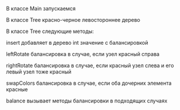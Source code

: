 
В классе Main запускаемся  

В классе Tree красно-черное левостороннее дерево  

В классе Tree следующие методы:

insert добавляет в дерево int значение с балансировкой

leftRotate балансировка в случае, если узел красный справа

rightRotate балансировка в случае, если красный узел слева и его левый узел тоже красный  

swapColors балансировка в случае, если оба дочерних элемента красные  

balance вызывает методы балансировки в подходящих случаях